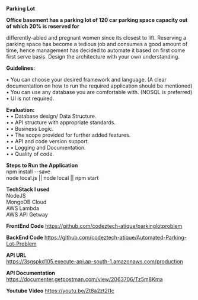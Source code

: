 **Parking Lot**

**Office basement has a parking lot of 120 car parking space capacity out of which 20% is reserved for**

differently-abled and pregnant women since its closest to lift.
Reserving a parking space has become a tedious job and consumes a good amount of time, hence
management has decided to automate it based on first come first serve basis.
Design the architecture with your own understanding.<br />

**Guidelines:**

• You can choose your desired framework and language. (A clear documentation on how to run the
required application should be mentioned) <br />
• You can use any database you are comfortable with. (NOSQL is preferred) <br />
• UI is not required. <br />

**Evaluation:** <br />
• • Database design/ Data Structure. <br />
• • API structure with appropriate standards. <br />
• • Business Logic. <br />
• • The scope provided for further added features. <br />
• • API and code version support. <br />
• • Logging and Documentation. <br />
• • Quality of code. 


**Steps to Run the Application** <br />
npm install --save <br />
node local.js || node local || npm start

**TechStack I used** <br />
NodeJS <br />
MongoDB Cloud <br />
AWS Lambda <br />
AWS API Getway <br />

**FrontEnd Code**
https://github.com/codeztech-atique/parkinglotproblem

**BackEnd Code**
https://github.com/codeztech-atique/Automated-Parking-Lot-Problem

**API URL** <br />
https://3sgspkd105.execute-api.ap-south-1.amazonaws.com/production

**API Documentation**
https://documenter.getpostman.com/view/2063706/Tz5m8Kma

**Youtube Video**
https://youtu.be/Zt8a2zt2I1c
